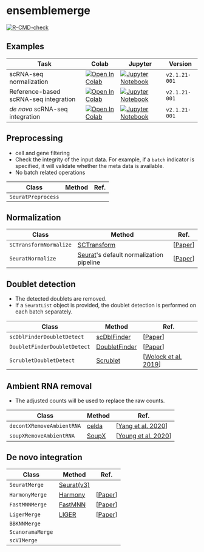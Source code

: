 # ensemblemerge

<!-- badges: start -->
[![R-CMD-check](https://github.com/erikjskie/ensemblemerge/actions/workflows/check-standard.yaml/badge.svg)](https://github.com/erikjskie/ensemblemerge/actions/workflows/check-standard.yaml)
<!-- badges: end -->

## Examples

| Task | Colab | Jupyter | Version |
| --- | --- | --- | --- |
| scRNA-seq normalization | [![Open In Colab](https://colab.research.google.com/assets/colab-badge.svg)](https://colab.research.google.com/github/gongx030/ensemblemerge/blob/main/vignettes/normalization.ipynb) | [![Jupyter Notebook](https://img.shields.io/badge/jupyter-%23FA0F00.svg?style=for-the-badge&logo=jupyter&logoColor=white)](https://github.com/gongx030/ensemblemerge/blob/main/vignettes/normalization.ipynb) | `v2.1.21-001` |
| Reference-based scRNA-seq integration | [![Open In Colab](https://colab.research.google.com/assets/colab-badge.svg)](https://colab.research.google.com/github/gongx030/ensemblemerge/blob/main/vignettes/reference_based_integration.ipynb) | [![Jupyter Notebook](https://img.shields.io/badge/jupyter-%23FA0F00.svg?style=for-the-badge&logo=jupyter&logoColor=white)](https://github.com/gongx030/ensemblemerge/blob/main/vignettes/reference_based_integration.ipynb) | `v2.1.21-001` |
| *de novo* scRNA-seq integration | [![Open In Colab](https://colab.research.google.com/assets/colab-badge.svg)](https://colab.research.google.com/github/gongx030/ensemblemerge/blob/main/vignettes/de_novo_integration.ipynb) | [![Jupyter Notebook](https://img.shields.io/badge/jupyter-%23FA0F00.svg?style=for-the-badge&logo=jupyter&logoColor=white)](https://github.com/gongx030/ensemblemerge/blob/main/vignettes/de_novo_integration.ipynb) | `v2.1.21-001` |


## Preprocessing

* cell and gene filtering 
* Check the integrity of the input data.  For example, if a `batch` indicator is specified, it will validate whether the meta data is available. 
* No batch related operations

| Class | Method | Ref. |
| --- | --- | --- |
| `SeuratPreprocess` |  |  | 



## Normalization
| Class | Method | Ref. |
| --- | --- | --- |
| `SCTransformNormalize` | [SCTransform](https://satijalab.org/seurat/articles/sctransform_vignette.html) | [[Paper](https://genomebiology.biomedcentral.com/articles/10.1186/s13059-019-1874-1)] | 
| `SeuratNormalize` | [Seurat](https://satijalab.org/seurat/articles/pbmc3k_tutorial.html)'s default normalization pipeline | [[Paper](https://www.nature.com/articles/nbt.4096)] | 

## Doublet detection

* The detected doublets are removed. 
* If a `SeuratList` object is provided, the doublet detection is performed on each batch separately. 

| Class | Method | Ref. |
| --- | --- | --- |
| `scDblFinderDoubletDetect` | [scDblFinder](https://bioconductor.org/packages/release/bioc/html/scDblFinder.html) | [[Paper](https://f1000research.com/articles/10-979)] | 
| `DoubletFinderDoubletDetect` | [DoubletFinder](https://github.com/chris-mcginnis-ucsf/DoubletFinder) | [[Paper](https://pubmed.ncbi.nlm.nih.gov/30954475/)] | 
| `ScrubletDoubletDetect` | [Scrublet](https://github.com/swolock/scrublet) | [[Wolock et al. 2019](https://pubmed.ncbi.nlm.nih.gov/30954476/)] | 

## Ambient RNA removal

* The adjusted counts will be used to replace the raw counts. 

| Class | Method | Ref. |
| --- | --- | --- |
| `decontXRemoveAmbientRNA` | [celda](http://bioconductor.org/packages/release/bioc/vignettes/celda/inst/doc/decontX.html) | [[Yang et al. 2020](https://doi.org/10.1186/s13059-020-1950-6)] | 
| `soupXRemoveAmbientRNA` | [SoupX](https://rawcdn.githack.com/constantAmateur/SoupX/204b602418df12e9fdb4b68775a8b486c6504fe4/inst/doc/pbmcTutorial.html) | [[Young et al. 2020](https://academic.oup.com/gigascience/article/9/12/giaa151/6049831?login=true)] | 

## De novo integration
| Class | Method | Ref. |
| --- | --- | --- |
| `SeuratMerge` | [Seurat(v3)](https://satijalab.org/seurat/articles/integration_introduction.html) |  | 
| `HarmonyMerge` | [Harmony](https://github.com/immunogenomics/harmony) | [[Paper](https://www.nature.com/articles/s41592-019-0619-0)]
| `FastMNNMerge` | [FastMNN](https://rdrr.io/github/LTLA/batchelor/man/fastMNN.html) | [[Paper](https://www.nature.com/articles/nbt.4091)]
| `LigerMerge` | [LIGER](https://www.nature.com/articles/s41596-020-0391-8) | [[Paper](https://www.nature.com/articles/s41596-020-0391-8)]
| `BBKNNMerge` | | |
| `ScanoramaMerge` | | |
| `scVIMerge` | | |


